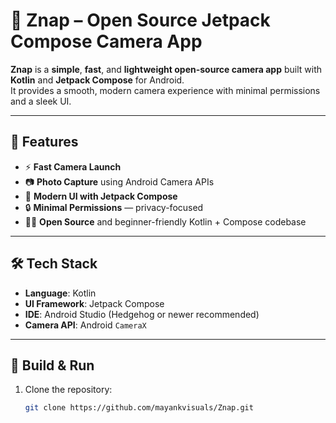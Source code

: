 # 📸 Znap – Open Source Jetpack Compose Camera App

**Znap** is a **simple**, **fast**, and **lightweight open-source camera app** built with **Kotlin** and **Jetpack Compose** for Android.  
It provides a smooth, modern camera experience with minimal permissions and a sleek UI.

---

## 🚀 Features

- ⚡ **Fast Camera Launch**
- 📷 **Photo Capture** using Android Camera APIs
- 🎨 **Modern UI with Jetpack Compose**
- 🔒 **Minimal Permissions** — privacy-focused
- 🧑‍💻 **Open Source** and beginner-friendly Kotlin + Compose codebase

---

## 🛠 Tech Stack

- **Language**: Kotlin
- **UI Framework**: Jetpack Compose
- **IDE**: Android Studio (Hedgehog or newer recommended)
- **Camera API**: Android `CameraX`

---

## 🧪 Build & Run

1. Clone the repository:
   ```bash
   git clone https://github.com/mayankvisuals/Znap.git
